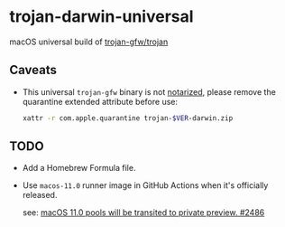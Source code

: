 # trojan-darwin-universal

macOS universal build of [trojan-gfw/trojan](https://github.com/trojan-gfw/trojan)

## Caveats

* This universal `trojan-gfw` binary is not [notarized](https://developer.apple.com/documentation/xcode/notarizing_macos_software_before_distribution), please remove the quarantine extended attribute before use:

  ```bash
  xattr -r com.apple.quarantine trojan-$VER-darwin.zip
  ```

## TODO

* Add a Homebrew Formula file.

* Use `macos-11.0` runner image in GitHub Actions when it's officially released.

  see: [macOS 11.0 pools will be transited to private preview. #2486](https://github.com/actions/virtual-environments/issues/2486)

